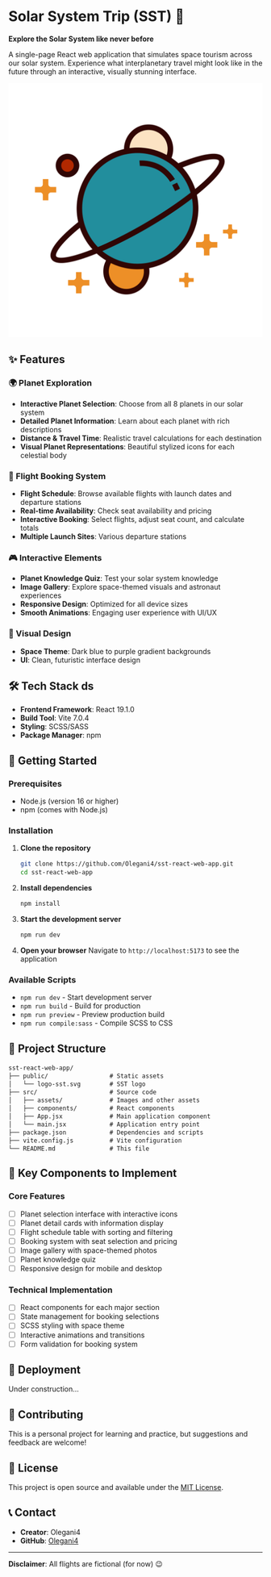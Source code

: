 # Solar System Trip (SST) 🚀

**Explore the Solar System like never before**

A single-page React web application that simulates space tourism across our solar system. Experience what interplanetary travel might look like in the future through an interactive, visually stunning interface.

![SST Preview](public/logo-sst.svg)

## ✨ Features

### 🌍 Planet Exploration
- **Interactive Planet Selection**: Choose from all 8 planets in our solar system
- **Detailed Planet Information**: Learn about each planet with rich descriptions
- **Distance & Travel Time**: Realistic travel calculations for each destination
- **Visual Planet Representations**: Beautiful stylized icons for each celestial body

### 🚀 Flight Booking System
- **Flight Schedule**: Browse available flights with launch dates and departure stations
- **Real-time Availability**: Check seat availability and pricing
- **Interactive Booking**: Select flights, adjust seat count, and calculate totals
- **Multiple Launch Sites**: Various departure stations

### 🎮 Interactive Elements
- **Planet Knowledge Quiz**: Test your solar system knowledge
- **Image Gallery**: Explore space-themed visuals and astronaut experiences
- **Responsive Design**: Optimized for all device sizes
- **Smooth Animations**: Engaging user experience with UI/UX

### 🎨 Visual Design
- **Space Theme**: Dark blue to purple gradient backgrounds
- **UI**: Clean, futuristic interface design

## 🛠️ Tech Stack ds

- **Frontend Framework**: React 19.1.0
- **Build Tool**: Vite 7.0.4
- **Styling**: SCSS/SASS
- **Package Manager**: npm

## 🚀 Getting Started

### Prerequisites
- Node.js (version 16 or higher)
- npm (comes with Node.js)

### Installation

1. **Clone the repository**
   ```bash
   git clone https://github.com/Olegani4/sst-react-web-app.git
   cd sst-react-web-app
   ```

2. **Install dependencies**
   ```bash
   npm install
   ```

3. **Start the development server**
   ```bash
   npm run dev
   ```

4. **Open your browser**
   Navigate to `http://localhost:5173` to see the application

### Available Scripts

- `npm run dev` - Start development server
- `npm run build` - Build for production
- `npm run preview` - Preview production build
- `npm run compile:sass` - Compile SCSS to CSS

## 📁 Project Structure

```
sst-react-web-app/
├── public/                 # Static assets
│   └── logo-sst.svg        # SST logo
├── src/                    # Source code
│   ├── assets/             # Images and other assets
│   ├── components/         # React components
│   ├── App.jsx             # Main application component
│   └── main.jsx            # Application entry point
├── package.json            # Dependencies and scripts
├── vite.config.js          # Vite configuration
└── README.md               # This file
```

## 🎯 Key Components to Implement

### Core Features
- [ ] Planet selection interface with interactive icons
- [ ] Planet detail cards with information display
- [ ] Flight schedule table with sorting and filtering
- [ ] Booking system with seat selection and pricing
- [ ] Image gallery with space-themed photos
- [ ] Planet knowledge quiz
- [ ] Responsive design for mobile and desktop

### Technical Implementation
- [ ] React components for each major section
- [ ] State management for booking selections
- [ ] SCSS styling with space theme
- [ ] Interactive animations and transitions
- [ ] Form validation for booking system

## 🚀 Deployment

Under construction...

## 🤝 Contributing

This is a personal project for learning and practice, but suggestions and feedback are welcome!

## 📝 License

This project is open source and available under the [MIT License](LICENSE).

## 📞 Contact

- **Creator**: Olegani4
- **GitHub**: [Olegani4](https://github.com/Olegani4)

---

**Disclaimer**: All flights are fictional (for now) 😉
